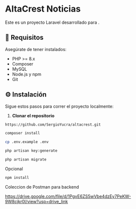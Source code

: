# AltaCrest Noticias

Este es un proyecto Laravel desarrollado para .

## 🚀 Requisitos

Asegúrate de tener instalados:

- PHP >= 8.x
- Composer
- MySQL
- Node.js y npm
- Git

## ⚙️ Instalación

Sigue estos pasos para correr el proyecto localmente:

1. **Clonar el repositorio**

```bash
https://github.com/SergioYucra/altacrest.git

composer install

cp .env.example .env

php artisan key:generate

php artisan migrate

```
Opcional
```bash
npm install

```

Coleccion de Postman para backend

https://drive.google.com/file/d/1PgvE6ZS5wVbe4dzEy7PeKW-9W8cjkr0l/view?usp=drive_link
